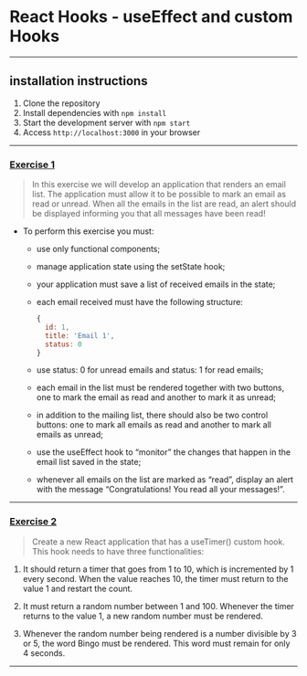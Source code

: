# React Hooks - useEffect and custom Hooks

---

## installation instructions

1. Clone the repository
2. Install dependencies with `npm install`
3. Start the development server with `npm start`
4. Access `http://localhost:3000` in your browser

---

### [Exercise 1](./exercise_1/)

> In this exercise we will develop an application that renders an email list. The application must allow it to be possible to mark an email as read or unread. When all the emails in the list are read, an alert should be displayed informing you that all messages have been read!

- To perform this exercise you must:

  - use only functional components;
  - manage application state using the setState hook;
  - your application must save a list of received emails in the state;
  - each email received must have the following structure:

    ```js
    {
      id: 1,
      title: 'Email 1',
      status: 0
    }
    ```

  - use status: 0 for unread emails and status: 1 for read emails;
  - each email in the list must be rendered together with two buttons, one to mark the email as read and another to mark it as unread;
  - in addition to the mailing list, there should also be two control buttons: one to mark all emails as read and another to mark all emails as unread;
  - use the useEffect hook to “monitor” the changes that happen in the email list saved in the state;
  - whenever all emails on the list are marked as “read”, display an alert with the message “Congratulations! You read all your messages!”.

---

### [Exercise 2](./exercise_2/)

> Create a new React application that has a useTimer() custom hook. This hook needs to have three functionalities:

1. It should return a timer that goes from 1 to 10, which is incremented by 1 every second. When the value reaches 10, the timer must return to the value 1 and restart the count.

2. It must return a random number between 1 and 100. Whenever the timer returns to the value 1, a new random number must be rendered.

3. Whenever the random number being rendered is a number divisible by 3 or 5, the word Bingo must be rendered. This word must remain for only 4 seconds.

---
